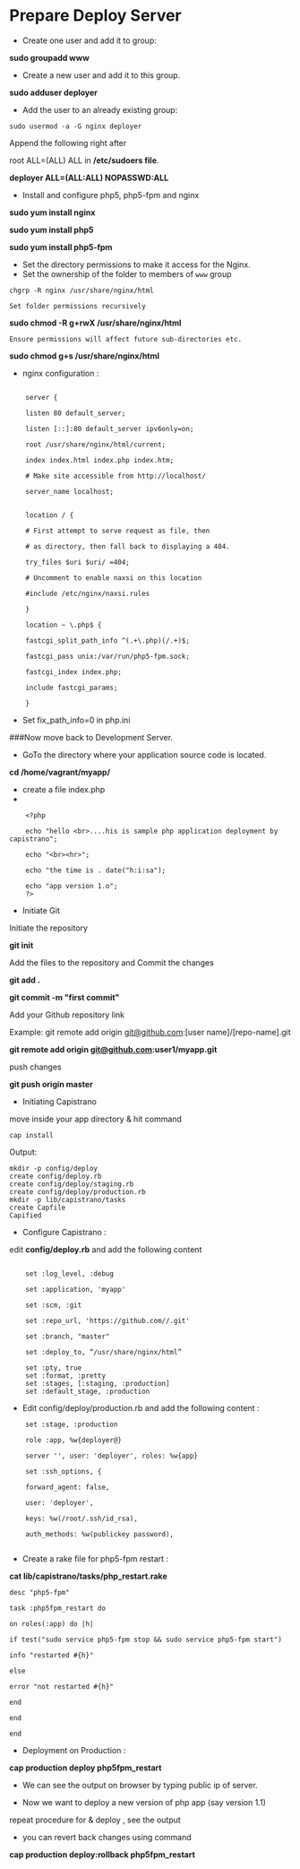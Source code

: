 
# Prepare Deploy Server
- Create one user and add it to group:

**sudo groupadd www**

- Create a new user and add it to this group.

**sudo adduser deployer**


- Add the user to an already existing group:

```sudo usermod -a -G nginx deployer```

Append the following right after

root ALL=(ALL) ALL in **/etc/sudoers file**.

**deployer ALL=(ALL:ALL) NOPASSWD:ALL**


- Install and configure php5, php5-fpm and nginx

**sudo yum install nginx**

**sudo yum install php5**

**sudo yum install php5-fpm**

- Set the directory permissions to make it access for the Nginx.
-
	 Set the ownership of the folder to members of `www` group

```chgrp -R nginx /usr/share/nginx/html```

  	Set folder permissions recursively

**sudo chmod -R g+rwX /usr/share/nginx/html**

	Ensure permissions will affect future sub-directories etc.

**sudo chmod g+s /usr/share/nginx/html**

- nginx configuration :

```

	server {

	listen 80 default_server;

	listen [::]:80 default_server ipv6only=on;

	root /usr/share/nginx/html/current;

	index index.html index.php index.htm;

	# Make site accessible from http://localhost/

	server_name localhost;


	location / {

	# First attempt to serve request as file, then

	# as directory, then fall back to displaying a 404.

	try_files $uri $uri/ =404;

	# Uncomment to enable naxsi on this location

	#include /etc/nginx/naxsi.rules

	}

	location ~ \.php$ {

	fastcgi_split_path_info ^(.+\.php)(/.+)$;

	fastcgi_pass unix:/var/run/php5-fpm.sock;

	fastcgi_index index.php;

	include fastcgi_params;

	}

```

- Set fix_path_info=0 in php.ini



###Now move back to Development Server.

- GoTo the directory where your application source code is located.

**cd /home/vagrant/myapp/**

- create a file index.php
-
```
	<?php

	echo "hello <br>....his is sample php application deployment by capistrano";

	echo "<br><hr>";

	echo "the time is . date("h:i:sa");

	echo "app version 1.o";
	?>

```

- Initiate Git

Initiate the repository

**git init**

Add the files to the repository and Commit the changes

**git add .**


**git commit -m "first commit"**

Add your Github repository link

Example: git remote add origin git@github.com:[user name]/[repo-name].git

**git remote add origin git@github.com:user1/myapp.git**

push changes

**git push origin master**

- Initiating Capistrano

move inside your app directory & hit command

```cap install```

Output:
```
mkdir -p config/deploy
create config/deploy.rb
create config/deploy/staging.rb
create config/deploy/production.rb
mkdir -p lib/capistrano/tasks
create Capfile
Capified
```


- Configure Capistrano :

edit **config/deploy.rb** and add the following content
```

	set :log_level, :debug

	set :application, 'myapp'

	set :scm, :git

	set :repo_url, 'https://github.com//.git'

	set :branch, "master"

	set :deploy_to, “/usr/share/nginx/html”

	set :pty, true
	set :format, :pretty
	set :stages, [:staging, :production]
	set :default_stage, :production

```

- Edit config/deploy/production.rb and add the following content :

```
	set :stage, :production

	role :app, %w{deployer@}

	server '', user: 'deployer', roles: %w{app}

	set :ssh_options, {

	forward_agent: false,

	user: 'deployer',

	keys: %w(/root/.ssh/id_rsa),

	auth_methods: %w(publickey password),


```

- Create a rake file for php5-fpm restart :


**cat lib/capistrano/tasks/php_restart.rake**

```
desc "php5-fpm"

task :php5fpm_restart do

on roles(:app) do |h|

if test("sudo service php5-fpm stop && sudo service php5-fpm start")

info "restarted #{h}"

else

error "not restarted #{h}"

end

end

end

```

- Deployment on Production :

**cap production deploy php5fpm_restart**

- We can see the output on browser by typing public ip of server.

- Now we want to deploy a new version of php app (say version 1.1)

repeat procedure for & deploy , see the output

- you can revert back changes using command

**cap production deploy:rollback php5fpm_restart**
